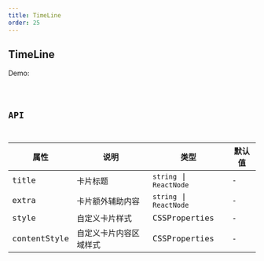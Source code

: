 ```yaml
---
title: TimeLine
order: 25
---
```


## TimeLine

Demo:

<code src="./timeLine/index.tsx" />

## API

| 属性 | 说明 | 类型 | 默认值 |
| --- | --- | ---- | --- |
| title | 卡片标题 | `string` \| `ReactNode` | - |
| extra | 卡片额外辅助内容 | `string` \| `ReactNode` | - |
| style | 自定义卡片样式 | CSSProperties | - |
| contentStyle | 自定义卡片内容区域样式 | CSSProperties | - |
